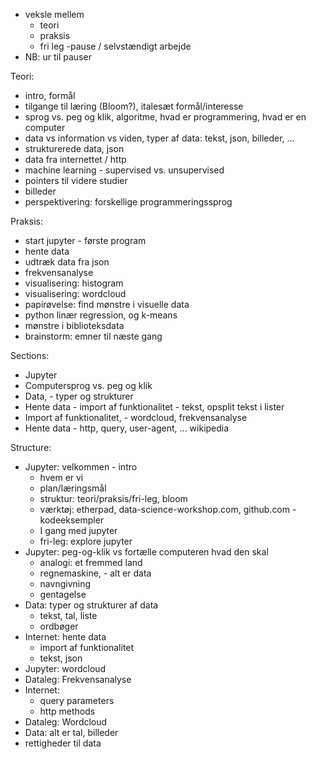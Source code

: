 - veksle mellem 
    - teori
    - praksis
    - fri leg -pause / selvstændigt arbejde
- NB: ur til pauser

Teori:
- intro, formål
- tilgange til læring (Bloom?), italesæt formål/interesse
- sprog vs. peg og klik, algoritme, hvad er programmering, hvad er en computer
- data vs information vs viden, typer af data: tekst, json, billeder, ...
- strukturerede data, json
- data fra internettet / http
- machine learning - supervised vs. unsupervised
- pointers til videre studier
- billeder
- perspektivering: forskellige programmeringssprog

Praksis:
- start jupyter - første program
- hente data
- udtræk data fra json
- frekvensanalyse
- visualisering: histogram
- visualisering: wordcloud
- papirøvelse: find mønstre i visuelle data 
- python linær regression, og k-means
- mønstre i biblioteksdata
- brainstorm: emner til næste gang

Sections:
- Jupyter
- Computersprog vs. peg og klik
- Data, - typer og strukturer
- Hente data - import af funktionalitet - tekst, opsplit tekst i lister
- Import af funktionalitet, - wordcloud, frekvensanalyse
- Hente data - http, query, user-agent, ... wikipedia

Structure:
- Jupyter: velkommen - intro
    - hvem er vi
    - plan/læringsmål
    - struktur: teori/praksis/fri-leg, bloom
    - værktøj: etherpad, data-science-workshop.com, github.com - kodeeksempler
    - I gang med jupyter
    - fri-leg: explore jupyter
- Jupyter: peg-og-klik vs fortælle computeren hvad den skal
    - analogi: et fremmed land
    - regnemaskine, - alt er data
    - navngivning
    - gentagelse
- Data: typer og strukturer af data
    - tekst, tal, liste
    - ordbøger
- Internet: hente data
    - import af funktionalitet
    - tekst, json
- Jupyter: wordcloud
- Dataleg: Frekvensanalyse
- Internet:
    - query parameters
    - http methods
- Dataleg: Wordcloud 
- Data: alt er tal, billeder
- rettigheder til data
